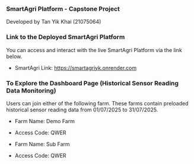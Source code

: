 ### SmartAgri Platform - Capstone Project
Developed by Tan Yik Khai (21075064)

### Link to the Deployed SmartAgri Platform
You can access and interact with the live SmartAgri Platform via the link below.
- SmartAgri Link: https://smartagriyk.onrender.com

### To Explore the Dashboard Page (Historical Sensor Reading Data Monitoring)
Users can join either of the following farm.
These farms contain preloaded historical sensor reading data from 01/07/2025 to 31/07/2025.

- Farm Name: Demo Farm
- Access Code: QWER

- Farm Name: Sub Farm
- Access Code: QWER
